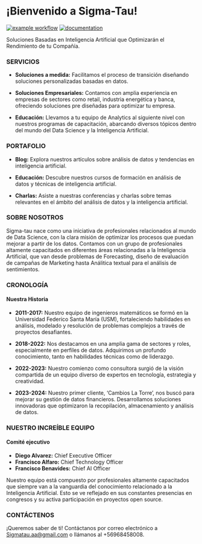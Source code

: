 # ¡Bienvenido a Sigma-Tau!

[![example workflow](https://github.com/Sigma-Tau/agency-website/actions/workflows/documentation.yml/badge.svg)](https://github.com/Sigma-Tau/agency-website/actions)
[![documentation](https://img.shields.io/badge/🌐-website-blue)](https://Sigma-Tau.github.io/agency-website/)

Soluciones Basadas en Inteligencia Artificial que Optimizarán el Rendimiento de tu Compañía.

### SERVICIOS

- **Soluciones a medida:** Facilitamos el proceso de transición diseñando soluciones personalizadas basadas en datos.
  
- **Soluciones Empresariales:** Contamos con amplia experiencia en empresas de sectores como retail, industria energética y banca, ofreciendo soluciones pre diseñadas para optimizar tu empresa.

- **Educación:** Llevamos a tu equipo de Analytics al siguiente nivel con nuestros programas de capacitación, abarcando diversos tópicos dentro del mundo del Data Science y la Inteligencia Artificial.

### PORTAFOLIO

- **Blog:** Explora nuestros artículos sobre análisis de datos y tendencias en inteligencia artificial.

- **Educación:** Descubre nuestros cursos de formación en análisis de datos y técnicas de inteligencia artificial.

- **Charlas:** Asiste a nuestras conferencias y charlas sobre temas relevantes en el ámbito del análisis de datos y la inteligencia artificial.

### SOBRE NOSOTROS

Sigma-tau nace como una iniciativa de profesionales relacionados al mundo de Data Science, con la clara misión de optimizar los procesos que puedan mejorar a partir de los datos. Contamos con un grupo de profesionales altamente capacitados en diferentes áreas relacionadas a la Inteligencia Artificial, que van desde problemas de Forecasting, diseño de evaluación de campañas de Marketing hasta Análitica textual para el análisis de sentimientos.

### CRONOLOGÍA

#### Nuestra Historia

- **2011-2017:** Nuestro equipo de ingenieros matemáticos se formó en la Universidad Federico Santa María (USM), fortaleciendo habilidades en análisis, modelado y resolución de problemas complejos a través de proyectos desafiantes.

- **2018-2022:** Nos destacamos en una amplia gama de sectores y roles, especialmente en perfiles de datos. Adquirimos un profundo conocimiento, tanto en habilidades técnicas como de liderazgo.

- **2022-2023:** Nuestro comienzo como consultora surgió de la visión compartida de un equipo diverso de expertos en tecnología, estrategia y creatividad.

- **2023-2024:** Nuestro primer cliente, ‘Cambios La Torre’, nos buscó para mejorar su gestión de datos financieros. Desarrollamos soluciones innovadoras que optimizaron la recopilación, almacenamiento y análisis de datos.

### NUESTRO INCREÍBLE EQUIPO

#### Comité ejecutivo

- **Diego Alvarez:** Chief Executive Officer
- **Francisco Alfaro:** Chief Technology Officer
- **Francisco Benavides:** Chief AI Officer

Nuestro equipo está compuesto por profesionales altamente capacitados que siempre van a la vanguardia del conocimiento relacionado a la Inteligencia Artificial. Esto se ve reflejado en sus constantes presencias en congresos y su activa participación en proyectos open source.

### CONTÁCTENOS

¡Queremos saber de ti! Contáctanos por correo electrónico a Sigmatau.aa@gmail.com o llámanos al +56968458008.
